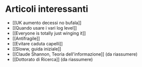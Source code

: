 # Articoli interessanti
- [[UK aumento decessi no bufala]]
- [[Quando usare i vari log level]]
- [[Everyone is totally just winging it]]
- [[Antifragile]]
- [[Evitare caduta capelli]]
- [[Sloww, guida iniziale]]
- [[Claude Shannon, Teoria dell'informazione]] (da riassumere)
- [[Dottorato di Ricerca]] (da riassumere)